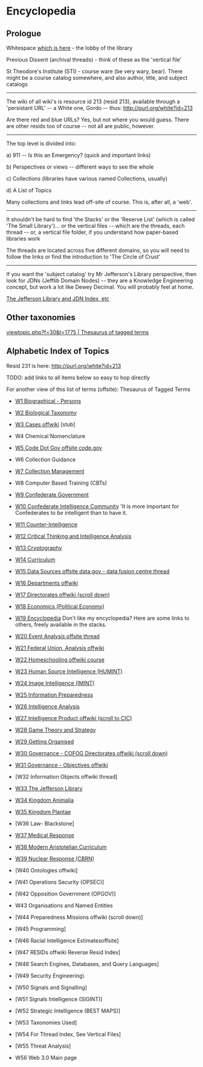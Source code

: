 # Encyclopedia

## Prologue

Whitespace [which is here](http://whigdev.com/white/index.php?threads/whigdev-divisa-est-in-partes-tres.1944/)  - the lobby of the library



Previous Dissent (archival threads) - think of these as the 'vertical file'



St Theodore's Institute (STI) - course ware (be very wary, bear).  There might be a course catalog somewhere, and also author, title, and subject catalogs



-----



The wiki of all wiki's is resource id 213 (resid 213), available through a 'persistant URL' -- a White one, Gordo -- thus:  http://purl.org/white?id=213



Are there red and blue URLs?  Yes, but not where you would guess.  There are other resids too of course -- not all are public, however.



-----



The top level is divided into:



a) 911 -- Is this an Emergency? (quick and important links)



b) Perspectives or views -- different ways to see the whole



c) Collections (libraries have various named Collections, usually)



d) A List of Topics



Many collections and links lead off-site of course.  This is, after all, a 'web'.



-----

It shouldn't be hard to find 'the Stacks' or the 'Reserve List' (which is called 'The Small Library')... or the vertical files -- which are the threads, each thread -- or, a vertical file folder, if you understand how paper-based libraries work



The threads are located across five different domains, so you will need to follow the links or find the introduction to 'The Circle of Crust'



-----

If you want the 'subject catalog' try Mr Jefferson's Library perspective, then look for JDNs (Jefflib Domain Nodes) -- they are a Knowledge Engineering concept, but work a lot like Dewey Decimal.  You will probably feel at home.

[The Jefferson Library and JDN Index, etc](http://whigdev.com/sti/claroline/wiki/page.php?action=show&title=The+Jefferson+Library&wikiId=1&cidReset=true&cidReq=L0001)

## Other taxonomies

[viewtopic.php?f=30&t=1775 | Thesaurus of tagged terms](http://purl.org/pd/viewtopic.php?f=30&t=1775)

## Alphabetic Index of Topics

Resid 231 is here: http://purl.org/white?id=213

TODO: add links to all items below so easy to hop directly

For another view of this list of terms (offsite): Thesaurus of Tagged Terms

- [W1 Biographical - Persons](http://whigdev.com/sti/claroline/wiki/page.php?action=show&title=Biographical+-+Persons&wikiId=1&cidReset=true&cidReq=L0001)

- [W2 Biological Taxonomy](http://whigdev.com/sti/claroline/wiki/page.php?action=show&title=Biological+Taxonomy&wikiId=1&cidReset=true&cidReq=L0001)

- [W3 Cases offwiki](http://whigdev.com/sti/claroline/phpbb/viewtopic.php?topic=49&cidReset=true&cidReq=L0001) [stub]

- W4 Chemical Nomenclature

- [W5 Code Dot Gov offsite code.gov](http://whigdev.com/sti/claroline/wiki/page.php?action=show&title=Code+Dot+Gov&wikiId=1&cidReset=true&cidReq=L0001)

- W6 Collection Guidance

- [W7 Collection Management](http://whigdev.com/sti/claroline/wiki/page.php?action=show&title=Collection+Management&wikiId=1&cidReset=true&cidReq=L0001)

- W8 Computer Based Training (CBTs)

- [W9 Confederate Government](http://whigdev.com/sti/claroline/wiki/page.php?action=show&title=Confederate+Government&wikiId=1&cidReset=true&cidReq=L0001)

- [W10 Confederate Intelligence Community](http://whigdev.com/sti/claroline/wiki/page.php?action=show&title=Confederate+Intelligence+Community&wikiId=1&cidReset=true&cidReq=L0001) 'It is more important for Confederates to *be* intelligent than to have it.

- [W11 Counter-Intelligence](http://whigdev.com/sti/claroline/wiki/page.php?action=show&title=Counter-Intelligence&wikiId=1&cidReset=true&cidReq=L0001)

- [W12 Critical Thinking and Intelligence Analysis](http://whigdev.com/sti/claroline/wiki/page.php?action=show&title=Intelligence+Analysis&wikiId=1&cidReset=true&cidReq=L0001)

- [W13 Cryptography](http://whigdev.com/sti/claroline/wiki/page.php?action=show&title=Cryptography&wikiId=1&cidReset=true&cidReq=L0001)

- [W14 Curriculum](http://whigdev.com/sti/claroline/wiki/page.php?action=show&title=Curriculum&wikiId=1&cidReset=true&cidReq=L0001)

- [W15 Data Sources offsite data.gov - data fusion centre thread](http://whigdev.com/sti/claroline/wiki/page.php?action=show&title=Data+Sources&wikiId=1&cidReset=true&cidReq=L0001)

- [W16 Departments offwiki](http://whigdev.com/sti/claroline/wiki/page.php?action=show&title=Departments&wikiId=1&cidReset=true&cidReq=L0001)

- [W17 Directorates offwiki (scroll down)](http://whigdev.com/sti/claroline/wiki/page.php?action=show&title=Directorates&wikiId=1&cidReset=true&cidReq=L0001)

- [W18 Economics (Political Economy)](http://whigdev.com/sti/claroline/wiki/page.php?action=show&title=Economics&wikiId=1&cidReset=true&cidReq=L0001)

- [W19 Encyclopedia](http://whigdev.com/sti/claroline/wiki/page.php?action=show&title=Encyclopedia&wikiId=1&cidReset=true&cidReq=L0001) Don't like my encyclopedia?  Here are some links to others, freely available in the stacks.

- [W20 Event Analysis offsite thread](http://whigdev.com/sti/claroline/wiki/page.php?action=show&title=Event+Analysis&wikiId=1&cidReset=true&cidReq=L0001)

- [W21 Federal Union, Analysis offwiki](http://whigdev.com/sti/claroline/wiki/page.php?action=show&title=Federal+Union&wikiId=1&cidReset=true&cidReq=L0001)

- [W22 Homeschooling offwiki course](http://whigdev.com/sti/claroline/wiki/page.php?action=show&title=Homeschooling&wikiId=1&cidReset=true&cidReq=L0001)

- [W23 Human Source Intelligence (HUMINT)](http://whigdev.com/sti/claroline/wiki/page.php?action=show&title=Human+Source&wikiId=1&cidReset=true&cidReq=L0001)

- [W24 Image Intelligence (IMINT)](http://whigdev.com/sti/claroline/wiki/page.php?action=show&title=Image+Intelligence&wikiId=1&cidReset=true&cidReq=L0001)

- [W25 Information Preparedness](http://whigdev.com/sti/claroline/wiki/page.php?action=show&title=Information+Preparedness&wikiId=1&cidReset=true&cidReq=L0001)

- [W26 Intelligence Analysis](http://whigdev.com/sti/claroline/wiki/page.php?action=show&title=Intelligence+Analysis&wikiId=1&cidReset=true&cidReq=L0001)

- [W27 Intelligence Product offwiki (scroll to CIC)](http://whigdev.com/sti/claroline/wiki/page.php?action=show&title=Intelligence+Product&wikiId=1&cidReset=true&cidReq=L0001)

- [W28 Game Theory and Strategy](http://whigdev.com/sti/claroline/wiki/page.php?action=show&title=Game+Theory&wikiId=1&cidReset=true&cidReq=L0001)

- [W29 Getting Organised](http://whigdev.com/sti/claroline/wiki/page.php?action=show&title=Getting+Organised&wikiId=1&cidReset=true&cidReq=L0001)

- [W30 Governance - COFOG Directorates offwiki (scroll down)](http://whigdev.com/sti/claroline/wiki/page.php?action=show&title=Objectives&wikiId=1&cidReset=true&cidReq=L0001)

- [W31 Governance - Objectives offwiki](http://whigdev.com/sti/claroline/wiki/page.php?action=show&title=Objectives&wikiId=1&cidReset=true&cidReq=L0001)

- [W32 Information Objects offwiki thread]

- [W33 The Jefferson Library](purl.org/sti/claroline/wiki/page.php?action=show&title=The+Jefferson+Library&wikiId=1&cidReset=true&cidReq=L0001)

- [W34 Kingdom Animalia](http://whigdev.com/sti/claroline/wiki/page.php?action=show&title=Kingdom+Animalia&wikiId=1&cidReset=true&cidReq=L0001)

- [W35 Kingdom Plantae](http://whigdev.com/sti/claroline/wiki/page.php?action=show&title=Kingdom+Plantae&wikiId=1&cidReset=true&cidReq=L0001)

- [W36 Law- Blackstone]

- [W37 Medical Response](http://whigdev.com/sti/claroline/wiki/page.php?action=show&title=Medical+Response&wikiId=1&cidReset=true&cidReq=L0001)

- [W38 Modern Aristotelian Curriculum](http://whigdev.com/sti/claroline/wiki/page.php?action=show&title=Curriculum&wikiId=1&cidReset=true&cidReq=L0001)

- [W39 Nuclear Response (CBRN)](http://whigdev.com/sti/claroline/wiki/page.php?action=show&title=Nuclear+Response&wikiId=1&cidReset=true&cidReq=L0001)

- [W40 Ontologies offwiki]

- [W41 Operations Security (OPSEC)]

- [W42 Opposition Government (OPGOV)]

- W43 Organisations and Named Entities

- [W44 Preparedness Missions offwiki (scroll down)]

- [W45 Programming]

- [W46 Racial Intelligence Estimatesoffsite]

- [W47 RESIDs offwiki Reverse Resid Index]

- [W48 Search Engines, Databases, and Query Languages]

- [W49 Security Engineering\

- [W50 Signals and Signalling]

- [W51 Signals Intelligence (SIGINT)]

- [W52 Strategic Intelligence (BEST MAPS)]

- [W53 Taxonomies Used]

- [W54 For Thread Index, See Vertical Files]

- [W55 Threat Analysis]

- W56 Web 3.0 Main page
